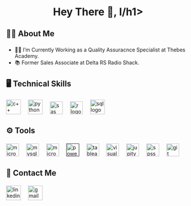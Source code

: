 <h1 align="center">Hey There 👋, I/h1>

###

<h2 align="left">👨‍💻  About Me</h2>

###

- 🧑‍💼 I’m Currently Working as a Quality Assuracnce Specialist at Thebes Academy.
- 📚 Former Sales Associate at Delta RS Radio Shack.

###

<h2 align="left">🖥️  Technical Skills </h2>

###

<div align="left">
  <a href="https://isocpp.org/"><img src="https://miro.medium.com/v2/resize:fit:1358/1*C4SccvODYv4SBypJFmYAEw.png" height="40" alt="c++ logo"  /></a>
  <img width="12" />
  <a href="https://www.python.org/"><img src="https://icons.iconarchive.com/icons/papirus-team/papirus-apps/128/python-icon.png" height="40" alt="python logo"/></a>
  <img width="12" />
    <a href="https://www.figma.com/"><img src="https://ocs-consulting.nl/wp-content/uploads/2018/05/sas-icon-162x162.png" height="35" alt="sas logo"  /></a>
  <img width="12" />
    <a href="https://www.figma.com/"><img src="https://cdn.freebiesupply.com/logos/large/2x/r-lang-logo-png-transparent.png" height="35" alt="r logo"  /></a>
  <img width="12" />
  <a href="https://www.w3schools.com/sql/"><img src="https://assets-global.website-files.com/5ecbeb8d7557e7f636691721/65837a5b8d4c796dcf51d5d4_Azure-SQL-database_logo.png" height="40" alt="sql logo"  /></a> 
</div>

###
 
<h2 align="left">⚙️  Tools</h2>

###
<div align="left">
  <a href="https://www.office.com/"><img src="https://logos-world.net/wp-content/uploads/2021/02/Microsoft-Office-365-Emblem.png" height="35" alt="microosoft office packages logo"  /></a>
  <img width="12" />
  <a href="https://www.mysql.com/"><img src="https://th.bing.com/th/id/R.bab2c760c60f17191cb3a002e08a3dbf?rik=X5IeaawJvNTZDg&pid=ImgRaw&r=0" height="35" alt="mysql logo"  /></a>
  <img width="12" />
  <a href="https://www.microsoft.com/en/sql-server/?msockid=1de1cf97d03f613f341ada7fd143608d"><img src="https://www.freeiconspng.com/uploads/sql-server-icon-png-1.png" height="35" alt="microsoft sql server logo"  /></a>
  <img width="12" />
  <a href=""><img src="https://th.bing.com/th/id/R.ce69d2355a34baf62cac185fe5e60f5d?rik=bszq7zDK%2fHDsQQ&riu=http%3a%2f%2fjywsoft.com%2fpic%2fProduct%2fPower-BI-_638175187417549447_HasThumb_Thumb.png&ehk=Q090aIUgky8fCHa%2bPWiLM73cKzmTQsjnmS8IM%2fjKgLs%3d&risl=&pid=ImgRaw&r=0" height="35" alt="power bi logo"/></a> 
  <img width="12" />
  <a href="https://developer.android.com/studio"><img src="https://wallpapers.com/images/featured/tableau-logo-png-th525w75z77ccxc9.png" height="35" alt="tableau logo"/></a> 
  <img width="12" />
  <a href="https://code.visualstudio.com/"><img src="https://code.visualstudio.com/assets/images/code-stable.png" height="35" alt="visual studio code logo"  /></a>
  <img width="12" />
   <a href="https://git-scm.com/"><img src="https://vinciai.academy/wp-content/uploads/2022/08/jupyter.png" height="35" alt="jupityer logo"  /></a>
  <img width="12" />
   <a href="https://www.figma.com/"><img src="https://brandslogos.com/wp-content/uploads/images/large/spss-logo.png" height="35" alt="spss logo"  /></a>
    <img width="12" />
     <a href="https://git-scm.com/"><img src="https://cdn3.iconfinder.com/data/icons/social-media-2169/24/social_media_social_media_logo_git-512.png" height="35" alt="git logo"  /></a>
  <img width="12" />
</div>

###

<h3 align="left"></h3>

###

###

<h2 align="left">📧  Contact Me</h2>

###

<div align="left">
  <img src="https://logospng.org/download/linkedin/logo-linkedin-icon-1536.png" height="40" alt="linkedin logo"  />
  <img width="12" />
  <img src="https://icon-library.com/images/gmail-icon-svg/gmail-icon-svg-28.jpg" height="40" alt="gmail logo"  />
</div>

###

